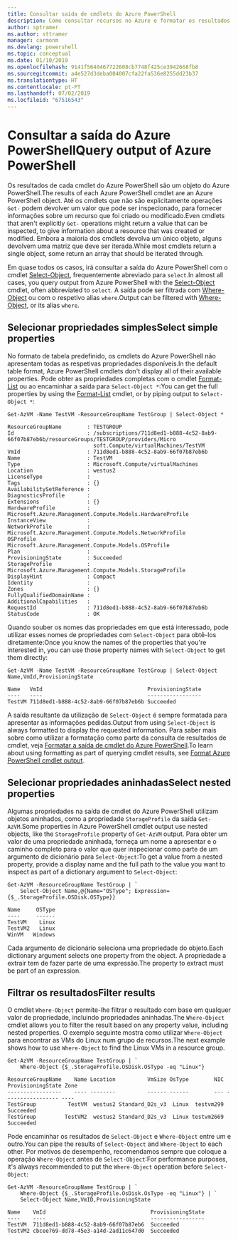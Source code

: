 ```yaml
---
title: Consultar saída de cmdlets do Azure PowerShell
description: Como consultar recursos no Azure e formatar os resultados.
author: sptramer
ms.author: sttramer
manager: carmonm
ms.devlang: powershell
ms.topic: conceptual
ms.date: 01/10/2019
ms.openlocfilehash: 9141f5640467722608cb7748f425ce3942668fb8
ms.sourcegitcommit: a4e527d3deba004007cfa22fa536e8255dd23b37
ms.translationtype: HT
ms.contentlocale: pt-PT
ms.lasthandoff: 07/02/2019
ms.locfileid: "67516543"
---
```

# <a name="query-output-of-azure-powershell"></a><span data-ttu-id="2b010-103">Consultar a saída do Azure PowerShell</span><span class="sxs-lookup"><span data-stu-id="2b010-103">Query output of Azure PowerShell</span></span> 

<span data-ttu-id="2b010-104">Os resultados de cada cmdlet do Azure PowerShell são um objeto do Azure PowerShell.</span><span class="sxs-lookup"><span data-stu-id="2b010-104">The results of each Azure PowerShell cmdlet are an Azure PowerShell object.</span></span> <span data-ttu-id="2b010-105">Até os cmdlets que não são explicitamente operações `Get-` podem devolver um valor que pode ser inspecionado, para fornecer informações sobre um recurso que foi criado ou modificado.</span><span class="sxs-lookup"><span data-stu-id="2b010-105">Even cmdlets that aren't explicitly `Get-` operations might return a value that can be inspected, to give information about a resource that was created or modified.</span></span> <span data-ttu-id="2b010-106">Embora a maioria dos cmdlets devolva um único objeto, alguns devolvem uma matriz que deve ser iterada.</span><span class="sxs-lookup"><span data-stu-id="2b010-106">While most cmdlets return a single object, some return an array that should be iterated through.</span></span>

<span data-ttu-id="2b010-107">Em quase todos os casos, irá consultar a saída do Azure PowerShell com o cmdlet [Select-Object](/powershell/module/Microsoft.PowerShell.Utility/Select-Object), frequentemente abreviado para `select`.</span><span class="sxs-lookup"><span data-stu-id="2b010-107">In almost all cases, you query output from Azure PowerShell with the [Select-Object](/powershell/module/Microsoft.PowerShell.Utility/Select-Object) cmdlet, often abbreviated to `select`.</span></span> <span data-ttu-id="2b010-108">A saída pode ser filtrada com [Where-Object](/powershell/module/Microsoft.PowerShell.Core/Where-Object) ou com o respetivo alias `where`.</span><span class="sxs-lookup"><span data-stu-id="2b010-108">Output can be filtered with [Where-Object](/powershell/module/Microsoft.PowerShell.Core/Where-Object), or its alias `where`.</span></span>

## <a name="select-simple-properties"></a><span data-ttu-id="2b010-109">Selecionar propriedades simples</span><span class="sxs-lookup"><span data-stu-id="2b010-109">Select simple properties</span></span>

<span data-ttu-id="2b010-110">No formato de tabela predefinido, os cmdlets do Azure PowerShell não apresentam todas as respetivas propriedades disponíveis.</span><span class="sxs-lookup"><span data-stu-id="2b010-110">In the default table format, Azure PowerShell cmdlets don't display all of their available properties.</span></span> <span data-ttu-id="2b010-111">Pode obter as propriedades completas com o cmdlet [Format-List](/powershell/module/microsoft.powershell.utility/format-list) ou ao encaminhar a saída para `Select-Object *`:</span><span class="sxs-lookup"><span data-stu-id="2b010-111">You can get the full properties by using the [Format-List](/powershell/module/microsoft.powershell.utility/format-list) cmdlet, or by piping output to `Select-Object *`:</span></span>

```azurepowershell-interactive
Get-AzVM -Name TestVM -ResourceGroupName TestGroup | Select-Object *
```

```output
ResourceGroupName        : TESTGROUP
Id                       : /subscriptions/711d8ed1-b888-4c52-8ab9-66f07b87eb6b/resourceGroups/TESTGROUP/providers/Micro
                           soft.Compute/virtualMachines/TestVM
VmId                     : 711d8ed1-b888-4c52-8ab9-66f07b87eb6b
Name                     : TestVM
Type                     : Microsoft.Compute/virtualMachines
Location                 : westus2
LicenseType              :
Tags                     : {}
AvailabilitySetReference :
DiagnosticsProfile       :
Extensions               : {}
HardwareProfile          : Microsoft.Azure.Management.Compute.Models.HardwareProfile
InstanceView             :
NetworkProfile           : Microsoft.Azure.Management.Compute.Models.NetworkProfile
OSProfile                : Microsoft.Azure.Management.Compute.Models.OSProfile
Plan                     :
ProvisioningState        : Succeeded
StorageProfile           : Microsoft.Azure.Management.Compute.Models.StorageProfile
DisplayHint              : Compact
Identity                 :
Zones                    : {}
FullyQualifiedDomainName :
AdditionalCapabilities   :
RequestId                : 711d8ed1-b888-4c52-8ab9-66f07b87eb6b
StatusCode               : OK
```

<span data-ttu-id="2b010-112">Quando souber os nomes das propriedades em que está interessado, pode utilizar esses nomes de propriedades com `Select-Object` para obtê-los diretamente:</span><span class="sxs-lookup"><span data-stu-id="2b010-112">Once you know the names of the properties that you're interested in, you can use those property names with `Select-Object` to get them directly:</span></span>

```azurepowershell-interactive
Get-AzVM -Name TestVM -ResourceGroupName TestGroup | Select-Object Name,VmId,ProvisioningState
```

```output
Name   VmId                                 ProvisioningState
----   ----                                 -----------------
TestVM 711d8ed1-b888-4c52-8ab9-66f07b87eb6b Succeeded
```

<span data-ttu-id="2b010-113">A saída resultante da utilização de `Select-Object` é sempre formatada para apresentar as informações pedidas.</span><span class="sxs-lookup"><span data-stu-id="2b010-113">Output from using `Select-Object` is always formatted to display the requested information.</span></span> <span data-ttu-id="2b010-114">Para saber mais sobre como utilizar a formatação como parte da consulta de resultados de cmdlet, veja [Formatar a saída de cmdlet do Azure PowerShell](formatting-output.md).</span><span class="sxs-lookup"><span data-stu-id="2b010-114">To learn about using formatting as part of querying cmdlet results, see [Format Azure PowerShell cmdlet output](formatting-output.md).</span></span>

## <a name="select-nested-properties"></a><span data-ttu-id="2b010-115">Selecionar propriedades aninhadas</span><span class="sxs-lookup"><span data-stu-id="2b010-115">Select nested properties</span></span>

<span data-ttu-id="2b010-116">Algumas propriedades na saída de cmdlet do Azure PowerShell utilizam objetos aninhados, como a propriedade `StorageProfile` da saída `Get-AzVM`.</span><span class="sxs-lookup"><span data-stu-id="2b010-116">Some properties in Azure PowerShell cmdlet output use nested objects, like the `StorageProfile` property of `Get-AzVM` output.</span></span> <span data-ttu-id="2b010-117">Para obter um valor de uma propriedade aninhada, forneça um nome a apresentar e o caminho completo para o valor que quer inspecionar como parte de um argumento de dicionário para `Select-Object`:</span><span class="sxs-lookup"><span data-stu-id="2b010-117">To get a value from a nested property, provide a display name and the full path to the value you want to inspect as part of a dictionary argument to `Select-Object`:</span></span>

```azurepowershell-interactive
Get-AzVM -ResourceGroupName TestGroup | `
    Select-Object Name,@{Name="OSType"; Expression={$_.StorageProfile.OSDisk.OSType}}
```

```output
Name     OSType
----     ------
TestVM    Linux
TestVM2   Linux
WinVM   Windows
```

<span data-ttu-id="2b010-118">Cada argumento de dicionário seleciona uma propriedade do objeto.</span><span class="sxs-lookup"><span data-stu-id="2b010-118">Each dictionary argument selects one property from the object.</span></span> <span data-ttu-id="2b010-119">A propriedade a extrair tem de fazer parte de uma expressão.</span><span class="sxs-lookup"><span data-stu-id="2b010-119">The property to extract must be part of an expression.</span></span>

## <a name="filter-results"></a><span data-ttu-id="2b010-120">Filtrar os resultados</span><span class="sxs-lookup"><span data-stu-id="2b010-120">Filter results</span></span> 

<span data-ttu-id="2b010-121">O cmdlet `Where-Object` permite-lhe filtrar o resultado com base em qualquer valor de propriedade, incluindo propriedades aninhadas.</span><span class="sxs-lookup"><span data-stu-id="2b010-121">The `Where-Object` cmdlet allows you to filter the result based on any property value, including nested properties.</span></span> <span data-ttu-id="2b010-122">O exemplo seguinte mostra como utilizar `Where-Object` para encontrar as VMs do Linux num grupo de recursos.</span><span class="sxs-lookup"><span data-stu-id="2b010-122">The next example shows how to use `Where-Object` to find the Linux VMs in a resource group.</span></span>

```azurepowershell-interactive
Get-AzVM -ResourceGroupName TestGroup | `
    Where-Object {$_.StorageProfile.OSDisk.OSType -eq "Linux"}
```

```output
ResourceGroupName    Name Location          VmSize OsType        NIC ProvisioningState Zone
-----------------    ---- --------          ------ ------        --- ----------------- ----
TestGroup          TestVM  westus2 Standard_D2s_v3  Linux  testvm299         Succeeded
TestGroup         TestVM2  westus2 Standard_D2s_v3  Linux testvm2669         Succeeded
```

<span data-ttu-id="2b010-123">Pode encaminhar os resultados de `Select-Object` e `Where-Object` entre um e outro.</span><span class="sxs-lookup"><span data-stu-id="2b010-123">You can pipe the results of `Select-Object` and `Where-Object` to each other.</span></span> <span data-ttu-id="2b010-124">Por motivos de desempenho, recomendamos sempre que coloque a operação `Where-Object` antes de `Select-Object`:</span><span class="sxs-lookup"><span data-stu-id="2b010-124">For performance purposes, it's always recommended to put the `Where-Object` operation before `Select-Object`:</span></span>

```azurepowershell-interactive
Get-AzVM -ResourceGroupName TestGroup | `
    Where-Object {$_.StorageProfile.OsDisk.OsType -eq "Linux"} | `
    Select-Object Name,VmID,ProvisioningState
```

```output
Name    VmId                                 ProvisioningState
----    ----                                 -----------------
TestVM  711d8ed1-b888-4c52-8ab9-66f07b87eb6  Succeeded
TestVM2 cbcee769-dd78-45e3-a14d-2ad11c647d0  Succeeded
```